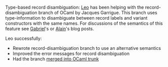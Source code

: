 Type-based record disambiguation: [Leo](http://www.lpw25.net) has been
helping with the record-disambiguation branch of OCaml by Jacques
Garrigue. This branch uses type-information to disambiguate between
record labels and variant constructors with the same names. For
discussions of the semantics of this feature see
[Gabriel](http://gallium.inria.fr/~scherer/gagallium/resolving-field-names/)'s or
[Alain](http://www.lexifi.com/blog/type-based-selection-label-and-constructors)'s
blog posts.

Leo successfully:

- Rewrote record-disambiguation branch to use an alternative semantics
- Improved the error messages for record disambiguation
- Had the branch [merged into OCaml trunk](https://github.com/ocaml/ocaml/commit/c8273a179cb0bc835924eeca522922a1769d9d54)
